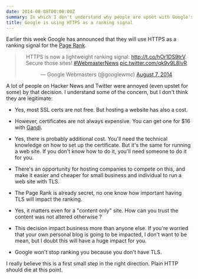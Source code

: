```yaml
---
date: 2014-08-08T00:00:00Z
summary: In which I don't understand why people are upset with Google's decision
title: Google is using HTTPS as a ranking signal
---
```


Earlier this week Google has announced that they will use HTTPS as a ranking signal for the [Page Rank](http://en.wikipedia.org/wiki/Page_rank).

<center><blockquote class="twitter-tweet" lang="en"><p>HTTPS is now a lightweight ranking signal: <a href="http://t.co/hOr1DS9trV">http://t.co/hOr1DS9trV</a>. Secure those sites! <a href="https://twitter.com/hashtag/WebmasterNews?src=hash">#WebmasterNews</a> <a href="http://t.co/qk9v9L8lvR">pic.twitter.com/qk9v9L8lvR</a></p>&mdash; Google Webmasters (@googlewmc) <a href="https://twitter.com/googlewmc/statuses/497440606440792064">August 7, 2014</a></blockquote></center>
<script async src="//platform.twitter.com/widgets.js" charset="utf-8"></script>

A lot of people on Hacker News and Twitter were annoyed (even upstet for some) by that decision.  I understand some of the concern, but I don't think they are legitimate:

  * Yes, most SSL certs are not free. But hosting a website has also a cost.

  * However, certificates are not always expensive. You can get one for $16 with [Gandi](https://www.gandi.net/ssl).

  * Yes, there is probably additional cost. You'll need the technical knowledge on how to set up the certificate. But it's the same for running a web site. If you don't know how to do it, you'll need someone to do it for you.

  * There's an opportunity for hosting companies to compete on this, and make it easier and cheaper for small business and individual to run a web site with TLS.

  * The Page Rank is already secret, no one know how important having TLS will impact the ranking.

  * Yes, it matters even for a "content only" site. How can you trust the content was not altered otherwise ?

  * This decision impact business more than anyone else. If you're worried that your own personal blog is going to be impacted, I don't want to be mean, but I doubt this will have a huge impact for you.

  * Google won't stop ranking you because you don't have TLS.

I really believe this is a first small step in the right direction. Plain HTTP should die at this point.

